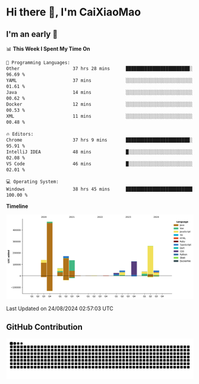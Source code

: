 # Hi there 👋, I'm CaiXiaoMao

## I'm an early 🐤
<!--START_SECTION:waka-->
📊 **This Week I Spent My Time On** 

```text
💬 Programming Languages: 
Other                    37 hrs 28 mins      ████████████████████████░   96.69 % 
YAML                     37 mins             ░░░░░░░░░░░░░░░░░░░░░░░░░   01.61 % 
Java                     14 mins             ░░░░░░░░░░░░░░░░░░░░░░░░░   00.62 % 
Docker                   12 mins             ░░░░░░░░░░░░░░░░░░░░░░░░░   00.53 % 
XML                      11 mins             ░░░░░░░░░░░░░░░░░░░░░░░░░   00.48 % 

🔥 Editors: 
Chrome                   37 hrs 9 mins       ████████████████████████░   95.91 % 
IntelliJ IDEA            48 mins             █░░░░░░░░░░░░░░░░░░░░░░░░   02.08 % 
VS Code                  46 mins             █░░░░░░░░░░░░░░░░░░░░░░░░   02.01 % 

💻 Operating System: 
Windows                  38 hrs 45 mins      █████████████████████████   100.00 % 
```

**Timeline**

![Lines of Code chart](https://raw.githubusercontent.com/caixiaomao/caixiaomao/main/assets/bar_graph.png)


 Last Updated on 24/08/2024 02:57:03 UTC
<!--END_SECTION:waka-->

## GitHub Contribution
<picture>
  <source media="(prefers-color-scheme: dark)" srcset="/dist/snake/github-contribution-grid-snake-dark.svg" />
  <source media="(prefers-color-scheme: light)" srcset="/dist/snake/github-contribution-grid-snake.svg" />
  <img alt="github contribution grid snake animation" src="/dist/snake/github-contribution-grid-snake.svg" />
</picture>

